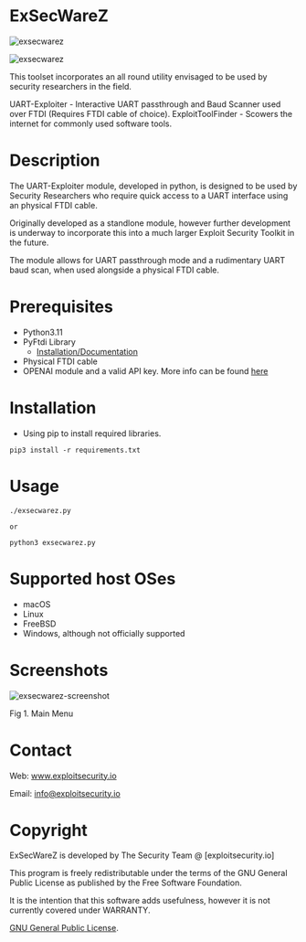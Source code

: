 # ExSecWareZ

![exsecwarez](https://github.com/exploitsecurityio/ExSecWareZ/assets/131332424/6250525c-3f67-498c-ac93-f76aa7bd2f43)

![exsecwarez](https://github.com/exploitsecurityio/ExSecWareZ/assets/131332424/37c71b12-a934-4710-b461-a1a01e857e7e)

This toolset incorporates an all round utility envisaged to be used by security researchers in the field. 

UART-Exploiter - Interactive UART passthrough and Baud Scanner used over FTDI (Requires FTDI cable of choice). 
ExploitToolFinder - Scowers the internet for commonly used software tools.

# Description

The UART-Exploiter module, developed in python, is designed to be used by Security Researchers who require quick access to a UART interface using an physical FTDI cable. 

Originally developed as a standlone module, however further development is underway to incorporate this into a much larger Exploit Security Toolkit in the future. 

The module allows for UART passthrough mode and a rudimentary UART baud scan, when used alongside a physical FTDI cable.

# Prerequisites

- Python3.11
- PyFtdi Library
  - [Installation/Documentation](https://eblot.github.io/pyftdi/installation.html)
- Physical FTDI cable
- OPENAI module and a valid API key. More info can be found [here](https://platform.openai.com/docs/api-reference/introduction)

# Installation

- Using pip to install required libraries.

```
pip3 install -r requirements.txt
```

# Usage

```
./exsecwarez.py

or 

python3 exsecwarez.py
```

# Supported host OSes

- macOS
- Linux
- FreeBSD
- Windows, although not officially supported

# Screenshots

![exsecwarez-screenshot](https://github.com/exploitsecurityio/ExSecWareZ/assets/131332424/0fb34ecb-3043-4fb6-aa29-eff932b187e8)

<p align="left">Fig 1. Main Menu</p>

# Contact

Web: www.exploitsecurity.io

Email: info@exploitsecurity.io

# Copyright
ExSecWareZ is developed by The Security Team @ [exploitsecurity.io]

This program is freely redistributable under the terms of the GNU General Public License as published by the Free Software Foundation.

It is the intention that this software adds usefulness, however it is not currently covered under WARRANTY. 

[GNU General Public License](https://www.gnu.org/licenses/gpl-3.0.en.html).
